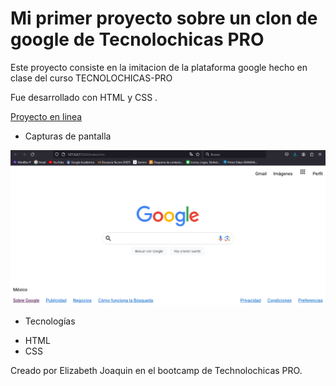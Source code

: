 # Mi primer proyecto sobre un clon de google de Tecnolochicas PRO

Este proyecto consiste en la imitacion de la plataforma google hecho en clase del curso TECNOLOCHICAS-PRO

Fue desarrollado con HTML y CSS .

[Proyecto en linea]()

- Capturas de pantalla


![Sección de vista previa](absset/clongoogle.png)



- Tecnologías

* HTML
* CSS


Creado por Elizabeth Joaquin en el bootcamp de Technolochicas PRO.